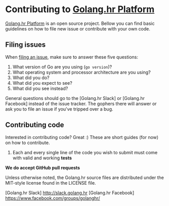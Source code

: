 # Contributing to [Golang.hr Platform]

[Golang.hr Platform] is an open source project. Bellow you can find basic
guidelines on how to file new issue or contribute with your own code.

## Filing issues

When [filing an issue], make sure to answer these five questions:

1. What version of Go are you using (`go version`)?
2. What operating system and processor architecture are you using?
3. What did you do?
4. What did you expect to see?
5. What did you see instead?

General questions should go to the [Golang.hr Slack] or [Golang.hr Facebook] instead of the issue tracker.
The gophers there will answer or ask you to file an issue if you've tripped over a bug.

## Contributing code

Interested in contributing code? Great :) These are short guides (for now) on how to
contribute.

1. Each and every single line of the code you wish to submit must come with
   valid and working **tests**

**We do accept GitHub pull requests**

Unless otherwise noted, the Golang.hr source files are distributed under
the MIT-style license found in the LICENSE file.

[Golang.hr]: <https://github.com/golanghr>
[Golang.hr Platform]: <https://github.com/golanghr/platform>
[filing an issue]: <https://github.com/golanghr/platform/issue/new>

[Golang.hr Slack] <http://slack.golang.hr>
[Golang.hr Facebook] <https://www.facebook.com/groups/golanghr/>
